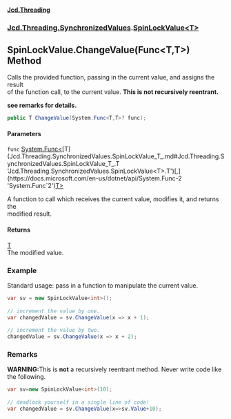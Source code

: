 #### [Jcd.Threading](index.md 'index')
### [Jcd.Threading.SynchronizedValues](Jcd.Threading.SynchronizedValues.md 'Jcd.Threading.SynchronizedValues').[SpinLockValue&lt;T&gt;](Jcd.Threading.SynchronizedValues.SpinLockValue_T_.md 'Jcd.Threading.SynchronizedValues.SpinLockValue<T>')

## SpinLockValue<T>.ChangeValue(Func<T,T>) Method

Calls the provided function, passing in the current value, and assigns the result  
of the function call, to the current value. <b>This is not recursively reentrant.  
see remarks for details.</b>

```csharp
public T ChangeValue(System.Func<T,T>? func);
```
#### Parameters

<a name='Jcd.Threading.SynchronizedValues.SpinLockValue_T_.ChangeValue(System.Func_T,T_).func'></a>

`func` [System.Func&lt;](https://docs.microsoft.com/en-us/dotnet/api/System.Func-2 'System.Func`2')[T](Jcd.Threading.SynchronizedValues.SpinLockValue_T_.md#Jcd.Threading.SynchronizedValues.SpinLockValue_T_.T 'Jcd.Threading.SynchronizedValues.SpinLockValue<T>.T')[,](https://docs.microsoft.com/en-us/dotnet/api/System.Func-2 'System.Func`2')[T](Jcd.Threading.SynchronizedValues.SpinLockValue_T_.md#Jcd.Threading.SynchronizedValues.SpinLockValue_T_.T 'Jcd.Threading.SynchronizedValues.SpinLockValue<T>.T')[&gt;](https://docs.microsoft.com/en-us/dotnet/api/System.Func-2 'System.Func`2')

A function to call which receives the current value, modifies it, and returns the  
modified result.

#### Returns
[T](Jcd.Threading.SynchronizedValues.SpinLockValue_T_.md#Jcd.Threading.SynchronizedValues.SpinLockValue_T_.T 'Jcd.Threading.SynchronizedValues.SpinLockValue<T>.T')  
The modified value.

### Example
Standard usage: pass in a function to manipulate the current value.  
  
```csharp  
var sv = new SpinLockValue<int>();  
  
// increment the value by one.  
var changedValue = sv.ChangeValue(x => x + 1);  
  
// increment the value by two.  
changedValue = sv.ChangeValue(x => x + 2);  
```

### Remarks
  
<b>WARNING:</b>This is <b>not</b> a recursively reentrant method. Never write code like  
             the following.  
  
```csharp  
var sv=new SpinLockValue<int>(10);  
  
// deadlock yourself in a single line of code!  
var changedValue = sv.ChangeValue(x=>sv.Value+10);  
```